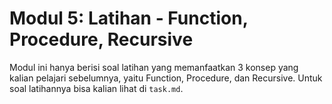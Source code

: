 # Modul 5: Latihan - Function, Procedure, Recursive

Modul ini hanya berisi soal latihan yang memanfaatkan 3 konsep yang kalian pelajari sebelumnya, yaitu Function, Procedure, dan Recursive. Untuk soal latihannya bisa kalian lihat di `task.md`.